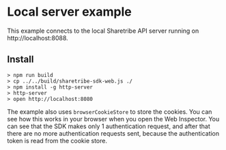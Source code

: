 # Local server example

This example connects to the local Sharetribe API server running on http://localhost:8088.

## Install

```
> npm run build
> cp ../../build/sharetribe-sdk-web.js ./
> npm install -g http-server
> http-server
> open http://localhost:8080
```

The example also uses `browserCookieStore` to store the cookies. You can see how this works in your browser when you open the Web Inspector. You can see that the SDK makes only 1 authentication request, and after that there are no more authentication requests sent, because the authentication token is read from the cookie store.
